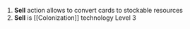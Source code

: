1. **Sell** action allows to convert cards to stockable resources
2. **Sell** is [[Colonization]] technology Level 3